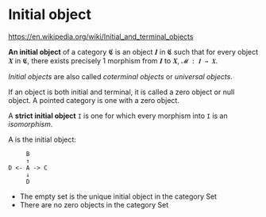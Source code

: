 # Initial object

https://en.wikipedia.org/wiki/Initial_and_terminal_objects

**An initial object** of a category 𝕮 
is an object 𝑰 in 𝕮 such that 
for every object 𝑿 in 𝕮, 
there exists precisely 1 morphism from 𝑰 to 𝑿,
`𝓜 : 𝑰 → 𝑿`.

*Initial objects* are also called *coterminal objects* or *universal objects*.

If an object is both initial and terminal, it is called a zero object or null object. A pointed category is one with a zero object.

A **strict initial object** `I` is one for which every morphism into `I` is an *isomorphism*.


A is the initial object:

```
     B
     ↑
D <- A -> C
     ↓
     D
```

- The empty set is the unique initial object in the category Set
- There are no zero objects in the category Set
